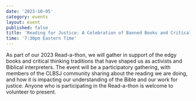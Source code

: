 ```yaml
---
date: '2023-10-05'
category: events
layout: event
published: false
title: 'Reading for Justice: A Celebration of Banned Books and Critical Thinking'
time: '7:30pm Eastern Time'
---
```

As part of our 2023 Read-a-thon, we will gather in support of the edgy books and critical thinking traditions that have shaped us as activists and Biblical interpreters. The event will be a participatory gathering, with members of the CLBSJ community sharing about the reading we are doing, and how it is impacting our understanding of the Bible and our work for justice. Anyone who is participating in the Read-a-thon is welcome to volunteer to present.

